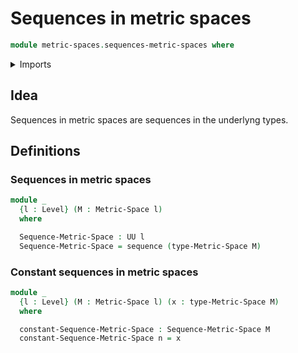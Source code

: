 # Sequences in metric spaces

```agda
module metric-spaces.sequences-metric-spaces where
```

<details><summary>Imports</summary>

```agda
open import elementary-number-theory.inequality-natural-numbers
open import elementary-number-theory.maximum-natural-numbers
open import elementary-number-theory.natural-numbers
open import elementary-number-theory.positive-rational-numbers

open import foundation.binary-relations
open import foundation.cartesian-product-types
open import foundation.dependent-pair-types
open import foundation.identity-types
open import foundation.propositions
open import foundation.sequences
open import foundation.sets
open import foundation.transport-along-identifications
open import foundation.universe-levels

open import metric-spaces.metric-spaces
open import metric-spaces.neighbourhood-relations
```

</details>

## Idea

Sequences in metric spaces are sequences in the underlyng types.

## Definitions

### Sequences in metric spaces

```agda
module _
  {l : Level} (M : Metric-Space l)
  where

  Sequence-Metric-Space : UU l
  Sequence-Metric-Space = sequence (type-Metric-Space M)
```

### Constant sequences in metric spaces

```agda
module _
  {l : Level} (M : Metric-Space l) (x : type-Metric-Space M)
  where

  constant-Sequence-Metric-Space : Sequence-Metric-Space M
  constant-Sequence-Metric-Space n = x
```

